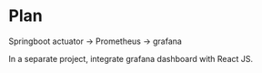# Plan

Springboot actuator -> Prometheus -> grafana 

In a separate project, integrate grafana dashboard with React JS.